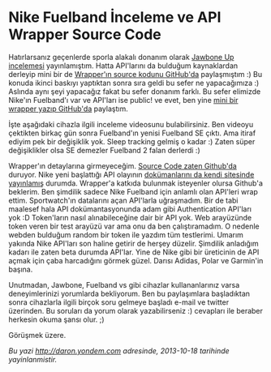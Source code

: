 # Nike Fuelband İnceleme ve API Wrapper Source Code 

Hatırlarsanız geçenlerde sporla alakalı donanım olarak [Jawbone Up
incelemesi](http://daron.yondem.com/tr/post/Jawbone_UP_Inceleme_ve_API_Kullanimi)
yayınlamıştım. Hatta API'larını da bulduğum kaynaklardan derleyip mini
bir de [Wrapper'ın source kodunu
GitHub'da](https://github.com/daronyondem/jawboneUP) paylaşmıştım :) Bu
konuda ikinci baskıyı yaptıktan sonra sıra geldi bu sefer ne
yapacağımıza :) Aslında aynı şeyi yapacağız fakat bu sefer donanım
farklı. Bu sefer elimizde Nike'ın Fuelband'ı var ve API'ları ise public!
ve evet, ben yine [mini bir wrapper yazıp
GitHub'da](https://github.com/daronyondem/NikePlusAPI) paylaştım.

İşte aşağıdaki cihazla ilgili inceleme videosunu bulabilirsiniz. Ben
videoyu çektikten birkaç gün sonra Fuelband'ın yenisi Fuelband SE çıktı.
Ama itiraf ediyim pek bir değişiklik yok. Sleep tracking gelmiş o kadar
:) Zaten süper değişiklikler olsa SE demezler Fuelband 2 falan derlerdi
:)

Wrapper'ın detaylarına girmeyeceğim. [Source Code zaten
Github'da](https://github.com/daronyondem/NikePlusAPI) duruyor. Nike
yeni başlattığı API olayının [dokümanlarını da kendi sitesinde
yayınlamış](https://developer.nike.com/) durumda. Wrapper'a katkıda
bulunmak isteyenler olursa Github'a beklerim. Ben şimdilik sadece Nike
Fuelband için anlamlı olan API'leri wrap ettim. Sportwatch'ın datalarını
açan API'larla uğraşmadım. Bir de tabi maalesef hala API
dokümantasyonunda adam gibi Authentication API'ları yok :D Token'ların
nasıl alınabileceğine dair bir API yok. Web arayüzünde token veren bir
test arayüzü var ama onu da ben çalıştıramadım. O nedenle webden
bulduğum random bir token ile yazdım tüm testlerimi. Umarım yakında Nike
API'ları son haline getirir de herşey düzelir. Şimdilik anladığım kadarı
ile zaten beta durumda API'lar. Yine de Nike gibi bir üreticinin de API
açmak için çaba harcadığını görmek güzel. Darısı Adidas, Polar ve
Garmin'in başına.

Unutmadan, Jawbone, Fuelband vs gibi cihazlar kullananlarınız varsa
deneyimlerinizi yorumlarda bekliyorum. Ben bu paylaşımlara başladıktan
sonra cihazlarla ilgili birçok soru gelmeye başladı e-mail ve twitter
üzerinden. Bu soruları da yorum olarak yazabilirseniz :) cevapları ile
beraber herkesin okuma şansı olur. ;)

Görüşmek üzere.


*Bu yazi http://daron.yondem.com adresinde, 2013-10-18 tarihinde yayinlanmistir.*
